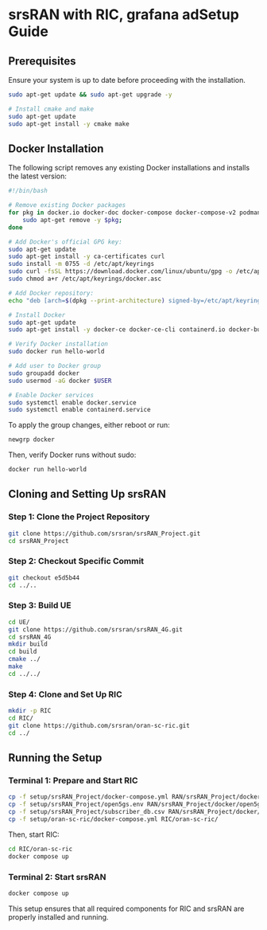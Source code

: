 # srsRAN with RIC, grafana adSetup Guide

## Prerequisites
Ensure your system is up to date before proceeding with the installation.

```bash
sudo apt-get update && sudo apt-get upgrade -y

# Install cmake and make
sudo apt-get update
sudo apt-get install -y cmake make

```

## Docker Installation

The following script removes any existing Docker installations and installs the latest version:

```bash
#!/bin/bash

# Remove existing Docker packages
for pkg in docker.io docker-doc docker-compose docker-compose-v2 podman-docker containerd runc; do
    sudo apt-get remove -y $pkg;
done

# Add Docker's official GPG key:
sudo apt-get update
sudo apt-get install -y ca-certificates curl
sudo install -m 0755 -d /etc/apt/keyrings
sudo curl -fsSL https://download.docker.com/linux/ubuntu/gpg -o /etc/apt/keyrings/docker.asc
sudo chmod a+r /etc/apt/keyrings/docker.asc

# Add Docker repository:
echo "deb [arch=$(dpkg --print-architecture) signed-by=/etc/apt/keyrings/docker.asc] https://download.docker.com/linux/ubuntu $(. /etc/os-release && echo "$VERSION_CODENAME") stable" | sudo tee /etc/apt/sources.list.d/docker.list > /dev/null

# Install Docker
sudo apt-get update
sudo apt-get install -y docker-ce docker-ce-cli containerd.io docker-buildx-plugin docker-compose-plugin

# Verify Docker installation
sudo docker run hello-world

# Add user to Docker group
sudo groupadd docker
sudo usermod -aG docker $USER

# Enable Docker services
sudo systemctl enable docker.service
sudo systemctl enable containerd.service
```

To apply the group changes, either reboot or run:
```bash
newgrp docker
```
Then, verify Docker runs without sudo:
```bash
docker run hello-world
```

## Cloning and Setting Up srsRAN

### Step 1: Clone the Project Repository
```bash
git clone https://github.com/srsran/srsRAN_Project.git
cd srsRAN_Project
```

### Step 2: Checkout Specific Commit
```bash
git checkout e5d5b44
cd ../..
```

### Step 3: Build UE
```bash
cd UE/
git clone https://github.com/srsran/srsRAN_4G.git
cd srsRAN_4G
mkdir build
cd build
cmake ../
make
cd ../../
```

### Step 4: Clone and Set Up RIC
```bash
mkdir -p RIC
cd RIC/
git clone https://github.com/srsran/oran-sc-ric.git
cd ../
```

## Running the Setup

### Terminal 1: Prepare and Start RIC
```bash
cp -f setup/srsRAN_Project/docker-compose.yml RAN/srsRAN_Project/docker/
cp -f setup/srsRAN_Project/open5gs.env RAN/srsRAN_Project/docker/open5gs
cp -f setup/srsRAN_Project/subscriber_db.csv RAN/srsRAN_Project/docker/open5gs
cp -f setup/oran-sc-ric/docker-compose.yml RIC/oran-sc-ric/

```

Then, start RIC:
```bash
cd RIC/oran-sc-ric
docker compose up
```

### Terminal 2: Start srsRAN
```bash
docker compose up
```

This setup ensures that all required components for RIC and srsRAN are properly installed and running.

